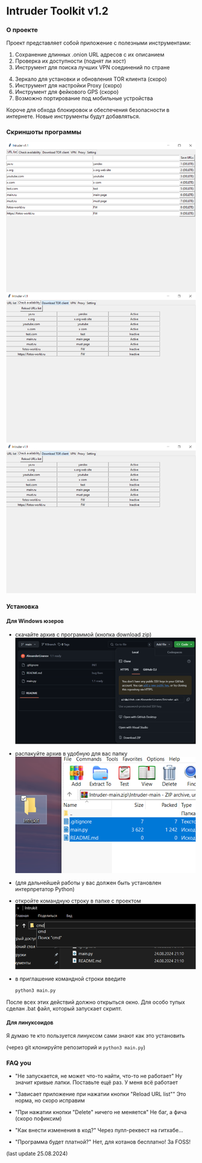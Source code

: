# Intruder Toolkit v1.2

### О проекте

Проект представляет собой приложение с полезными инструментами:
1) Сохранение длинных .onion URL адресов с их описанием
2) Проверка их доступности (поднят ли хост)
3) Инструмент для поиска лучших VPN соединений по стране
4. Зеркало для установки и обновления TOR клиента (скоро)
5. Инструмент для настройки Proxy (скоро)
6. Инструмент для фейкового GPS (скоро)
7. Возможно портирование под мобильные устройства

Короче для обхода блокировок и обеспечения безопасности в интернете.
Новые инструменты будут добавляться.

### Скриншоты программы
![alt text](img/image-2.png)
![alt text](img/image.png)
![alt text](img/image.png)

### Установка
#### Для Windows юзеров
- скачайте архив с программой (кнопка download zip)
 ![alt text](img/image-1.png)

- распакуйте архив в удобную для вас папку
![alt text](img/image-3.png)

- (для дальнейшей работы у вас должен быть установлен интерпретатор Python)

- откройте командную строку в папке с проектом
![alt text](img/image-4.png)

- в приглашение командной строки введите 
    ```python
    python3 main.py
    ```
После всех этих действий должно открыться окно. Для особо тупых сделан .bat файл, который запускает скрипт. 

#### Для линуксоидов
Я думаю те кто пользуется линуксом сами знают как это установить

(через git клонируйте репозиторий и `python3 main.py`)

### FAQ you
- "Не запускается, не может что-то найти, что-то не работает"
    Ну значит кривые лапки. Поставьте ещё раз. У меня всё работает

- "Зависает приложение при нажатии кнопки "Reload URL list""
    Это норма, но скоро исправим

- "При нажатии кнопки "Delete" ничего не меняется"
    Не баг, а фича (скоро пофиксим)

- "Как внести изменения в код?"
    Через пулл-реквест на гитхабе...

- "Программа будет платной?"
    Нет, для котанов бесплатно! За FOSS!

(last update 25.08.2024)
